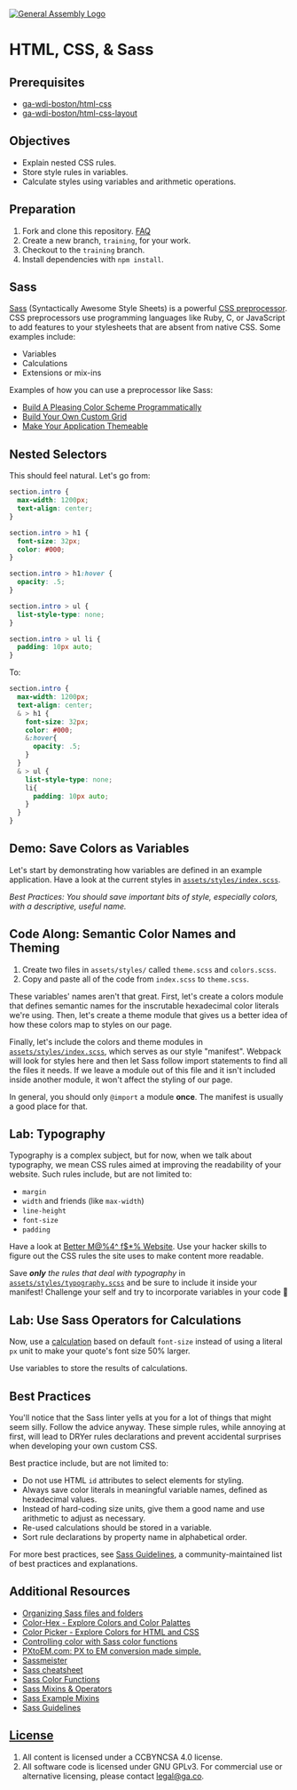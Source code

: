 [![General Assembly Logo](https://camo.githubusercontent.com/1a91b05b8f4d44b5bbfb83abac2b0996d8e26c92/687474703a2f2f692e696d6775722e636f6d2f6b6538555354712e706e67)](https://generalassemb.ly/education/web-development-immersive)

# HTML, CSS, & Sass

## Prerequisites

- [ga-wdi-boston/html-css](https://git.generalassemb.ly/ga-wdi-boston/html-css)
- [ga-wdi-boston/html-css-layout](https://git.generalassemb.ly/ga-wdi-boston/html-css-layout)

## Objectives

- Explain nested CSS rules.
- Store style rules in variables.
- Calculate styles using variables and arithmetic operations.

## Preparation

1. Fork and clone this repository.
 [FAQ](https://git.generalassemb.ly/ga-wdi-boston/meta/wiki/ForkAndClone)
1. Create a new branch, `training`, for your work.
1. Checkout to the `training` branch.
1. Install dependencies with `npm install`.

## Sass

[Sass](http://sass-lang.com) (Syntactically Awesome Style Sheets) is a powerful
[CSS preprocessor](https://github.com/showcases/css-preprocessors). CSS
preprocessors use programming languages like Ruby, C, or JavaScript to add
features to your stylesheets that are absent from native CSS.
Some examples include:

- Variables
- Calculations
- Extensions or mix-ins

Examples of how you can use a preprocessor like Sass:

- [Build A Pleasing Color Scheme Programmatically](http://thesassway.com/advanced/how-to-programtically-go-from-one-color-to-another-in-sass)
- [Build Your Own Custom Grid](http://webdesign.tutsplus.com/tutorials/a-simple-responsive-grid-made-even-better-with-sass--cms-21540)
- [Make Your Application Themeable](http://webdesign.tutsplus.com/tutorials/how-to-use-sass-to-build-one-project-with-multiple-themes--cms-22104)

## Nested Selectors

This should feel natural. Let's go from:

```CSS
section.intro {
  max-width: 1200px;
  text-align: center;
}

section.intro > h1 {
  font-size: 32px;
  color: #000;
}

section.intro > h1:hover {
  opacity: .5;
}

section.intro > ul {
  list-style-type: none;
}

section.intro > ul li {
  padding: 10px auto;
}
```

To:

```CSS
section.intro {
  max-width: 1200px;
  text-align: center;
  & > h1 {
    font-size: 32px;
    color: #000;
    &:hover{
      opacity: .5;
    }
  }
  & > ul {
    list-style-type: none;
    li{
      padding: 10px auto;
    }
  }
}
```

## Demo: Save Colors as Variables

Let's start by demonstrating how variables are defined in an example application.
Have a look at the current styles in
[`assets/styles/index.scss`](assets/styles/index.scss).

_Best Practices: You should save important bits of style, especially colors,
with a descriptive, useful name._

## Code Along: Semantic Color Names and Theming

1. Create two files in `assets/styles/` called `theme.scss` and `colors.scss`.
1. Copy and paste all of the code from `index.scss` to `theme.scss`.

These variables' names aren't that great. First, let's create a colors module
that defines semantic names for the inscrutable hexadecimal color literals we're
using. Then, let's create a theme module that gives us a better idea of how these
colors map to styles on our page.

Finally, let's include the colors and theme modules in
[`assets/styles/index.scss`](assets/styles/index.scss), which serves as our
style "manifest". Webpack will look for styles here and then let Sass follow
import statements to find all the files it needs. If we leave a module out of
this file and it isn't included inside another module, it won't affect the
styling of our page.

In general, you should only `@import` a module **once**. The manifest is usually
a good place for that.

## Lab: Typography

Typography is a complex subject, but for now, when we talk about typography,
we mean CSS rules aimed at improving the readability of your website. Such
rules include, but are not limited to:

- `margin`
- `width` and friends (like `max-width`)
- `line-height`
- `font-size`
- `padding`

Have a look at [Better M@%4^ f$*%
Website](http://bettermotherfuckingwebsite.com/). Use your hacker skills to
figure out the CSS rules the site uses to make content more readable.

Save _**only** the rules that deal with typography_ in
[`assets/styles/typography.scss`](assets/styles/typography.scss) and be sure to
include it inside your manifest!
Challenge your self and try to incorporate variables in your code :information_desk_person:

## Lab: Use Sass Operators for Calculations

Now, use a [calculation](https://sass-lang.com/guide#topic-8) based on default
`font-size` instead of using a literal `px` unit to make your quote's font size 50% larger.

Use variables to store the results of calculations.

## Best Practices

You'll notice that the Sass linter yells at you for a lot of things that might
seem silly. Follow the advice anyway. These simple rules, while annoying at
first, will lead to DRYer rules declarations and prevent accidental surprises
when developing your own custom CSS.

Best practice include, but are not limited to:

- Do not use HTML `id` attributes to select elements for styling.
- Always save color literals in meaningful variable names, defined as
    hexadecimal values.
- Instead of hard-coding size units, give them a good name and use arithmetic
    to adjust as necessary.
- Re-used calculations should be stored in a variable.
- Sort rule declarations by property name in alphabetical order.

For more best practices, see [Sass Guidelines](http://sass-guidelin.es/), a
community-maintained list of best practices and explanations.

## Additional Resources

- [Organizing Sass files and folders](https://scotch.io/tutorials/aesthetic-sass-1-architecture-and-style-organization)
- [Color-Hex - Explore Colors and Color Palattes](http://www.color-hex.com)
- [Color Picker - Explore Colors for HTML and CSS](http://www.hexcolortool.com)
- [Controlling color with Sass color functions](https://robots.thoughtbot.com/controlling-color-with-sass-color-functions)
- [PXtoEM.com: PX to EM conversion made simple.](http://pxtoem.com/)
- [Sassmeister](https://www.sassmeister.com/)
- [Sass cheatsheet](https://devhints.io/sass)
- [Sass Color Functions](https://robots.thoughtbot.com/controlling-color-with-sass-color-functions)
- [Sass Mixins & Operators](http://sass-lang.com/guide)
- [Sass Example Mixins](http://www.sitepoint.com/sass-mixins-kickstart-project/)
- [Sass Guidelines](http://sass-guidelin.es/#lightening-and-darkening-colors)

## [License](LICENSE)

1. All content is licensed under a CC­BY­NC­SA 4.0 license.
1. All software code is licensed under GNU GPLv3. For commercial use or
    alternative licensing, please contact legal@ga.co.
